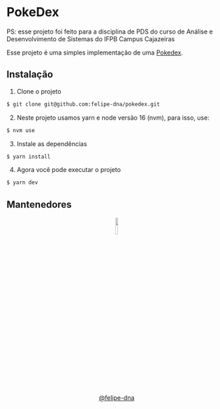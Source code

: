 # PokeDex

PS: esse projeto foi feito para a disciplina de PDS do curso de Análise e Desenvolvimento de Sistemas do IFPB Campus Cajazeiras

Esse projeto é uma simples implementação de uma <a href="https://felipe-pokedex.herokuapp.com//" target="__blank">Pokedex</a>.

## Instalação

1) Clone o projeto

```sh
$ git clone git@github.com:felipe-dna/pokedex.git
```

2) Neste projeto usamos yarn e node versão 16 (nvm), para isso, use:

```sh
$ nvm use
```

3) Instale as dependências

```sh
$ yarn install
```

4) Agora você pode executar o projeto

```sh
$ yarn dev
```

## Mantenedores

<div align="center">
<img src="https://avatars1.githubusercontent.com/u/33638130?s=460&u=b32819fd3bbc3fcbff777e1f7a90ce68cd2b63a0&v=4" width="10%" height="10%" style="border-radius: 50%;"  alt="">
<br/>

[@felipe-dna](mailto:felipedavidamador@gmailcom)
</div>

